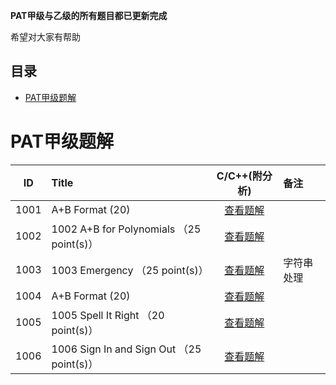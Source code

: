 **PAT甲级与乙级的所有题目都已更新完成**

希望对大家有帮助

## 目录
- [PAT甲级题解](#pat甲级题解)

# PAT甲级题解

|  ID  | Title                               |                C/C++(附分析)                | 备注                       |
| :--: | :---------------------------------- | :--------------------------------------: | :----------------------- |
| 1001 | A+B Format (20)                     | [查看题解](https://github.com/xvbolai/PAT/blob/master/PAT%20(Advanced%20Level)%20Practice/1001%20A%2BB%20Format%20%EF%BC%8820%20point(s)%EF%BC%89.cpp) 
| 1002 | 1002 A+B for Polynomials （25 point(s)）                     | [查看题解](https://github.com/xvbolai/PAT/blob/master/PAT%20(Advanced%20Level)%20Practice/1002%20A%2BB%20for%20Polynomials%20%EF%BC%8825%20point(s)%EF%BC%89.cpp) 
| 1003 | 1003 Emergency （25 point(s)）                     | [查看题解](https://github.com/xvbolai/PAT/blob/master/PAT%20(Advanced%20Level)%20Practice/1003%20Emergency%20%EF%BC%8825%20point(s)%EF%BC%89.cpp) | 字符串处理                    |
| 1004 | A+B Format (20)                     | [查看题解](https://github.com/xvbolai/PAT/blob/master/PAT%20(Advanced%20Level)%20Practice/1001%20A%2BB%20Format%20%EF%BC%8820%20point(s)%EF%BC%89.cpp)
| 1005 | 1005 Spell It Right （20 point(s)）                     | [查看题解](https://github.com/xvbolai/PAT/blob/master/PAT%20(Advanced%20Level)%20Practice/1005%20Spell%20It%20Right%20%EF%BC%8820%20point(s)%EF%BC%89.cpp) | 
| 1006 | 1006 Sign In and Sign Out （25 point(s)）                     | [查看题解](https://github.com/xvbolai/PAT/blob/master/PAT%20(Advanced%20Level)%20Practice/1006%20Sign%20In%20and%20Sign%20Out%20%EF%BC%8825%20point(s)%EF%BC%89.cpp) |
